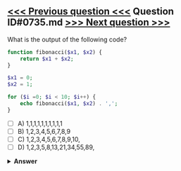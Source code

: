 [<<< Previous question <<<](0734.md)   Question ID#0735.md   [>>> Next question >>>](0736.md)
---

What is the output of the following code?
```php
function fibonacci($x1, $x2) {
	return $x1 + $x2;
}

$x1 = 0;
$x2 = 1;

for ($i =0; $i < 10; $i++) {
	echo fibonacci($x1, $x2) . ',';
}
```

- [ ] A) 1,1,1,1,1,1,1,1,1,1
- [ ] B) 1,2,3,4,5,6,7,8,9
- [ ] C) 1,2,3,4,5,6,7,8,9,10,
- [ ] D) 1,2,3,5,8,13,21,34,55,89,

<details><summary><b>Answer</b></summary>
<p>
  Answer: <strong>A</strong>
</p>
</details>
